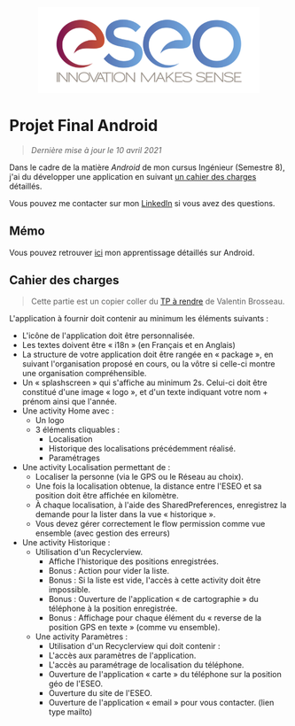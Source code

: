 <p align="center"><img src="readme/images/eseo_logo.png" width="400"></p>

# Projet Final Android
> *Dernière mise à jour le 10 avril 2021*

Dans le cadre de la matière *Android* de mon cursus Ingénieur (Semestre 8), j'ai du développer une application en suivant [un cahier des charges](#cahier-des-charges) détaillés.

Vous pouvez me contacter sur mon [LinkedIn](https://www.linkedin.com/in/hugo-madureira/) si vous avez des questions.

## Mémo

Vous pouvez retrouver [ici](memo/main.md) mon apprentissage détaillés sur Android.

## Cahier des charges

> Cette partie est un copier coller du [TP à rendre](https://cours.brosseau.ovh/tp/android/app-base-android.html) de Valentin Brosseau.

L'application à fournir doit contenir au minimum les éléments suivants :

- L'icône de l'application doit être personnalisée.
- Les textes doivent être « i18n » (en Français et en Anglais)
- La structure de votre application doit être rangée en « package », en suivant l'organisation proposé en cours, ou la vôtre si celle-ci montre une organisation compréhensible.
- Un « splashscreen » qui s'affiche au minimum 2s. Celui-ci doit être constitué d'une image « logo », et d'un texte indiquant votre nom + prénom ainsi que l'année.
- Une activity Home avec :
  - Un logo
  - 3 éléments cliquables :
    - Localisation
    - Historique des localisations précédemment réalisé.
    - Paramétrages
- Une activity Localisation permettant de :
  - Localiser la personne (via le GPS ou le Réseau au choix).
  - Une fois la localisation obtenue, la distance entre l'ESEO et sa position doit être affichée en kilomètre.
  - À chaque localisation, à l'aide des SharedPreferences, enregistrez la demande pour la lister dans la vue « historique ».
  - Vous devez gérer correctement le flow permission comme vue ensemble (avec gestion des erreurs)
- Une activity Historique :
  - Utilisation d'un Recyclerview.
    - Affiche l'historique des positions enregistrées.
    - Bonus : Action pour vider la liste.
    - Bonus : Si la liste est vide, l'accès à cette activity doit être impossible.
    - Bonus : Ouverture de l'application « de cartographie » du téléphone à la position enregistrée.
    - Bonus : Affichage pour chaque élément du « reverse de la position GPS en texte » (comme vu ensemble).
  - Une activity Paramètres :
    - Utilisation d'un Recyclerview qui doit contenir :
    - L'accès aux paramètres de l'application.
    - L'accès au paramétrage de localisation du téléphone.
    - Ouverture de l'application « carte » du téléphone sur la position géo de l'ESEO.
    - Ouverture du site de l'ESEO.
     - Ouverture de l'application « email » pour vous contacter. (lien type mailto)
